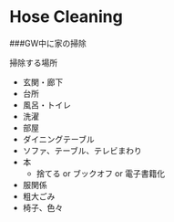 Hose Cleaning
=============

###GW中に家の掃除

掃除する場所
- 玄関・廊下
- 台所
- 風呂・トイレ
- 洗濯
- 部屋
 - ダイニングテーブル
 - ソファ、テーブル、テレビまわり
 - 本
   - 捨てる or ブックオフ or 電子書籍化
 - 服関係
- 粗大ごみ
 - 椅子、色々
